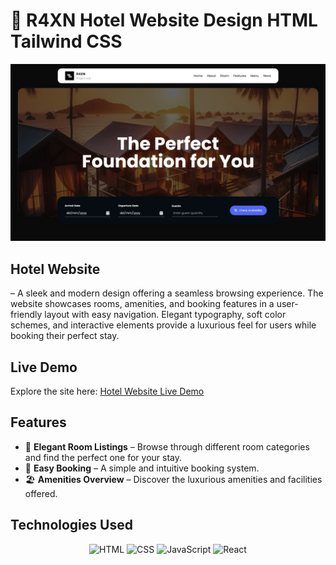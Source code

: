 # 🧬 R4XN Hotel Website Design HTML Tailwind CSS

<div align="center">
  <img src="https://github.com/um-xair/Hotel-Website/blob/main/assets/hotel-website-main.jpg" alt="Hotel Haven Image" />
</div>

## **Hotel Website**  
– A sleek and modern design offering a seamless browsing experience. The website showcases rooms, amenities, and booking features in a user-friendly layout with easy navigation. Elegant typography, soft color schemes, and interactive elements provide a luxurious feel for users while booking their perfect stay.

## **Live Demo**  
Explore the site here: [Hotel Website Live Demo](https://r4xn.netlify.app/design/hotel.html)  

## **Features**  
- 🏡 **Elegant Room Listings** – Browse through different room categories and find the perfect one for your stay.  
- 📅 **Easy Booking** – A simple and intuitive booking system.  
- 🏖️ **Amenities Overview** – Discover the luxurious amenities and facilities offered.  

## **Technologies Used**  

<p align="center">
  <img src="https://cdn.jsdelivr.net/gh/devicons/devicon/icons/html5/html5-original.svg" alt="HTML" width="80"/>
  <img src="https://cdn.jsdelivr.net/gh/devicons/devicon/icons/css3/css3-original.svg" alt="CSS" width="80"/>
  <img src="https://cdn.jsdelivr.net/gh/devicons/devicon/icons/javascript/javascript-original.svg" alt="JavaScript" width="80"/>
  <img src="https://cdn.jsdelivr.net/gh/devicons/devicon/icons/react/react-original.svg" alt="React" width="80"/>
</p>
